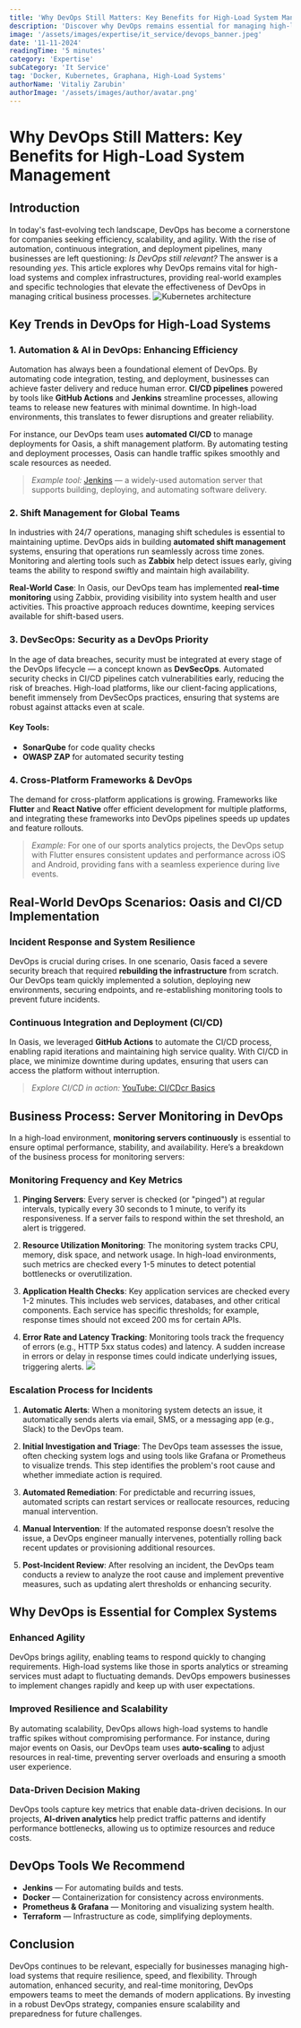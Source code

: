 ```yaml
---
title: 'Why DevOps Still Matters: Key Benefits for High-Load System Management'
description: 'Discover why DevOps remains essential for managing high-load systems and complex infrastructures. Learn about the key benefits of automation, security, and real-time monitoring in DevOps, and how tools like Jenkins, Docker, and Grafana enhance efficiency, scalability, and resilience in critical business environments.'
image: '/assets/images/expertise/it_service/devops_banner.jpeg'
date: '11-11-2024'
readingTime: '5 minutes'
category: 'Expertise'
subCategory: 'It Service'
tag: 'Docker, Kubernetes, Graphana, High-Load Systems'
authorName: 'Vitaliy Zarubin'
authorImage: '/assets/images/author/avatar.png'
---
```


# Why DevOps Still Matters: Key Benefits for High-Load System Management

## Introduction

In today's fast-evolving tech landscape, DevOps has become a cornerstone for companies seeking efficiency, scalability, and agility. With the rise of automation, continuous integration, and deployment pipelines, many businesses are left questioning: *Is DevOps still relevant?* The answer is a resounding *yes*. This article explores why DevOps remains vital for high-load systems and complex infrastructures, providing real-world examples and specific technologies that elevate the effectiveness of DevOps in managing critical business processes.
![Kubernetes architecture](https://imgur.com/OLXaM1W.jpg)
## Key Trends in DevOps for High-Load Systems

### 1. **Automation & AI in DevOps: Enhancing Efficiency**

Automation has always been a foundational element of DevOps. By automating code integration, testing, and deployment, businesses can achieve faster delivery and reduce human error. **CI/CD pipelines** powered by tools like **GitHub Actions** and **Jenkins** streamline processes, allowing teams to release new features with minimal downtime. In high-load environments, this translates to fewer disruptions and greater reliability.

For instance, our DevOps team uses **automated CI/CD** to manage deployments for Oasis, a shift management platform. By automating testing and deployment processes, Oasis can handle traffic spikes smoothly and scale resources as needed.

> *Example tool:* [Jenkins](https://www.jenkins.io/) — a widely-used automation server that supports building, deploying, and automating software delivery.

### 2. **Shift Management for Global Teams**

In industries with 24/7 operations, managing shift schedules is essential to maintaining uptime. DevOps aids in building **automated shift management** systems, ensuring that operations run seamlessly across time zones. Monitoring and alerting tools such as **Zabbix** help detect issues early, giving teams the ability to respond swiftly and maintain high availability.

**Real-World Case**: In Oasis, our DevOps team has implemented **real-time monitoring** using Zabbix, providing visibility into system health and user activities. This proactive approach reduces downtime, keeping services available for shift-based users.

### 3. **DevSecOps: Security as a DevOps Priority**

In the age of data breaches, security must be integrated at every stage of the DevOps lifecycle — a concept known as **DevSecOps**. Automated security checks in CI/CD pipelines catch vulnerabilities early, reducing the risk of breaches. High-load platforms, like our client-facing applications, benefit immensely from DevSecOps practices, ensuring that systems are robust against attacks even at scale.

#### Key Tools:
- **SonarQube** for code quality checks
- **OWASP ZAP** for automated security testing

### 4. **Cross-Platform Frameworks & DevOps**

The demand for cross-platform applications is growing. Frameworks like **Flutter** and **React Native** offer efficient development for multiple platforms, and integrating these frameworks into DevOps pipelines speeds up updates and feature rollouts.

> *Example:* For one of our sports analytics projects, the DevOps setup with Flutter ensures consistent updates and performance across iOS and Android, providing fans with a seamless experience during live events.

## Real-World DevOps Scenarios: Oasis and CI/CD Implementation

### **Incident Response and System Resilience**

DevOps is crucial during crises. In one scenario, Oasis faced a severe security breach that required **rebuilding the infrastructure** from scratch. Our DevOps team quickly implemented a solution, deploying new environments, securing endpoints, and re-establishing monitoring tools to prevent future incidents.

### **Continuous Integration and Deployment (CI/CD)**

In Oasis, we leveraged **GitHub Actions** to automate the CI/CD process, enabling rapid iterations and maintaining high service quality. With CI/CD in place, we minimize downtime during updates, ensuring that users can access the platform without interruption.

> *Explore CI/CD in action:* [YouTube: CI/CDсг Basics](https://www.youtube.com/watch?v=CI-CD_Link)

## Business Process: Server Monitoring in DevOps

In a high-load environment, **monitoring servers continuously** is essential to ensure optimal performance, stability, and availability. Here’s a breakdown of the business process for monitoring servers:

### Monitoring Frequency and Key Metrics

1. **Pinging Servers**: Every server is checked (or "pinged") at regular intervals, typically every 30 seconds to 1 minute, to verify its responsiveness. If a server fails to respond within the set threshold, an alert is triggered.

2. **Resource Utilization Monitoring**: The monitoring system tracks CPU, memory, disk space, and network usage. In high-load environments, such metrics are checked every 1-5 minutes to detect potential bottlenecks or overutilization.

3. **Application Health Checks**: Key application services are checked every 1-2 minutes. This includes web services, databases, and other critical components. Each service has specific thresholds; for example, response times should not exceed 200 ms for certain APIs.

4. **Error Rate and Latency Tracking**: Monitoring tools track the frequency of errors (e.g., HTTP 5xx status codes) and latency. A sudden increase in errors or delay in response times could indicate underlying issues, triggering alerts.
![](https://imgur.com/WGFOKXf.jpg)
### Escalation Process for Incidents

1. **Automatic Alerts**: When a monitoring system detects an issue, it automatically sends alerts via email, SMS, or a messaging app (e.g., Slack) to the DevOps team.
   
2. **Initial Investigation and Triage**: The DevOps team assesses the issue, often checking system logs and using tools like Grafana or Prometheus to visualize trends. This step identifies the problem's root cause and whether immediate action is required.

3. **Automated Remediation**: For predictable and recurring issues, automated scripts can restart services or reallocate resources, reducing manual intervention.

4. **Manual Intervention**: If the automated response doesn’t resolve the issue, a DevOps engineer manually intervenes, potentially rolling back recent updates or provisioning additional resources.

5. **Post-Incident Review**: After resolving an incident, the DevOps team conducts a review to analyze the root cause and implement preventive measures, such as updating alert thresholds or enhancing security.

## Why DevOps is Essential for Complex Systems

### Enhanced Agility

DevOps brings agility, enabling teams to respond quickly to changing requirements. High-load systems like those in sports analytics or streaming services must adapt to fluctuating demands. DevOps empowers businesses to implement changes rapidly and keep up with user expectations.

### Improved Resilience and Scalability

By automating scalability, DevOps allows high-load systems to handle traffic spikes without compromising performance. For instance, during major events on Oasis, our DevOps team uses **auto-scaling** to adjust resources in real-time, preventing server overloads and ensuring a smooth user experience.

### Data-Driven Decision Making

DevOps tools capture key metrics that enable data-driven decisions. In our projects, **AI-driven analytics** help predict traffic patterns and identify performance bottlenecks, allowing us to optimize resources and reduce costs.

## DevOps Tools We Recommend

- **Jenkins** — For automating builds and tests.
- **Docker** — Containerization for consistency across environments.
- **Prometheus & Grafana** — Monitoring and visualizing system health.
- **Terraform** — Infrastructure as code, simplifying deployments.

## Conclusion

DevOps continues to be relevant, especially for businesses managing high-load systems that require resilience, speed, and flexibility. Through automation, enhanced security, and real-time monitoring, DevOps empowers teams to meet the demands of modern applications. By investing in a robust DevOps strategy, companies ensure scalability and preparedness for future challenges.
